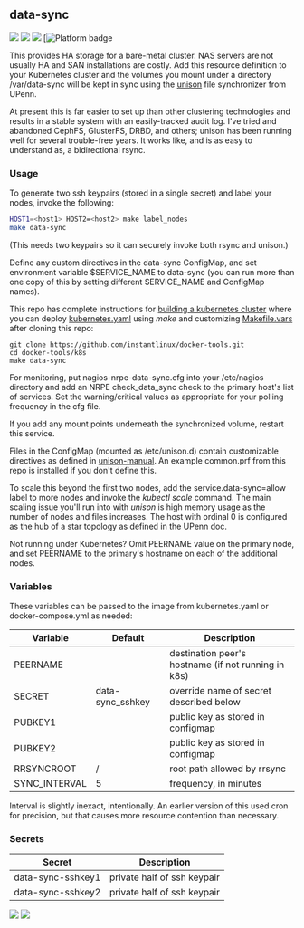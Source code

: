 ## data-sync
[![](https://images.microbadger.com/badges/version/instantlinux/data-sync.svg)](https://microbadger.com/images/instantlinux/data-sync "Version badge") [![](https://images.microbadger.com/badges/image/instantlinux/data-sync.svg)](https://microbadger.com/images/instantlinux/data-sync "Image badge") [![](https://images.microbadger.com/badges/commit/instantlinux/data-sync.svg)](https://microbadger.com/images/instantlinux/data-sync "Commit badge") [![](https://img.shields.io/badge/platform-amd64%20arm64-blue "Platform badge")

This provides HA storage for a bare-metal cluster. NAS servers are not usually HA and SAN installations are costly. Add this resource definition to your Kubernetes cluster and the volumes you mount under a directory /var/data-sync will be kept in sync using the [unison](https://www.cis.upenn.edu/~bcpierce/unison/) file synchronizer from UPenn.

At present this is far easier to set up than other clustering technologies and results in a stable system with an easily-tracked audit log. I've tried and abandoned CephFS, GlusterFS, DRBD, and others; unison has been running well for several trouble-free years. It works like, and is as easy to understand as, a bidirectional rsync.

### Usage

To generate two ssh keypairs (stored in a single secret) and label your nodes,
invoke the following:
~~~bash
HOST1=<host1> HOST2=<host2> make label_nodes
make data-sync
~~~
(This needs two keypairs so it can securely invoke both rsync and unison.)

Define any custom directives in the data-sync ConfigMap, and set environment variable $SERVICE_NAME to data-sync (you can run more than one copy of this by setting different SERVICE_NAME and ConfigMap names).

This repo has complete instructions for
[building a kubernetes cluster](https://github.com/instantlinux/docker-tools/blob/master/k8s/README.md) where you can deploy [kubernetes.yaml](https://github.com/instantlinux/docker-tools/blob/master/images/data-sync/kubernetes.yaml) using _make_ and customizing [Makefile.vars](https://github.com/instantlinux/docker-tools/blob/master/k8s/Makefile.vars) after cloning this repo:
~~~
git clone https://github.com/instantlinux/docker-tools.git
cd docker-tools/k8s
make data-sync
~~~

For monitoring, put nagios-nrpe-data-sync.cfg into your /etc/nagios
directory and add an NRPE check_data_sync check to the primary host's
list of services. Set the warning/critical values as appropriate for
your polling frequency in the cfg file.

If you add any mount points underneath the synchronized volume, restart this service.

Files in the ConfigMap (mounted as /etc/unison.d) contain customizable directives as defined in [unison-manual](https://www.cis.upenn.edu/~bcpierce/unison/download/releases/stable/unison-manual.html). An example common.prf from this repo is installed if you don't define this.

To scale this beyond the first two nodes, add the service.data-sync=allow label to more nodes and invoke the _kubectl scale_ command. The main scaling issue you'll run into with _unison_ is high memory usage as the number of nodes and files increases. The host with ordinal 0 is configured as the hub of a star topology as defined in the UPenn doc.

Not running under Kubernetes? Omit PEERNAME value on the primary node, and set PEERNAME to the primary's hostname on each of the additional nodes.

### Variables

These variables can be passed to the image from kubernetes.yaml or docker-compose.yml as needed:

| Variable | Default | Description |
| -------- | ------- | ----------- |
| PEERNAME | | destination peer's hostname (if not running in k8s) |
| SECRET | data-sync_sshkey | override name of secret described below |
| PUBKEY1 |  | public key as stored in configmap |
| PUBKEY2 |  | public key as stored in configmap |
| RRSYNCROOT | / | root path allowed by rrsync |
| SYNC_INTERVAL | 5 | frequency, in minutes |

Interval is slightly inexact, intentionally. An earlier version of this used cron for precision, but that causes more resource contention than necessary.

### Secrets
| Secret | Description |
| ------ | ----------- |
| data-sync-sshkey1 | private half of ssh keypair |
| data-sync-sshkey2 | private half of ssh keypair |

[![](https://images.microbadger.com/badges/license/instantlinux/data-sync.svg)](https://microbadger.com/images/instantlinux/data-sync "License badge") [![](https://img.shields.io/badge/code-bcpierce00%2Funison-blue.svg)](https://github.com/bcpierce00/unison "Code repo")
